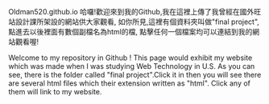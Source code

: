 Oldman520.github.io
哈囉!歡迎來到我的Github,我在這裡上傳了我曾經在國外旺站設計課所架設的網站供大家觀看,
如你所見,這裡有個資料夾叫做"final project",點進去以後裡面有數個副檔名為html的檔,
點擊任何一個檔案均可以連結到我的網站觀看喔!

Welcome to my repository in Github ! This page would exhibit my website which was made when I was studying Web Technology in U.S.
As you can see, there is the folder called "final project".Click it in then you will see there are several html files which their extension written as "html". Click any of them will link to my website.

